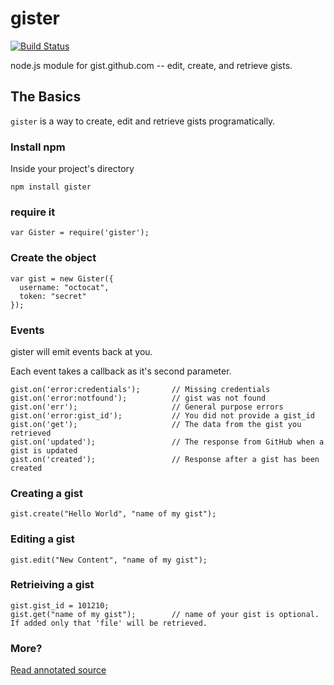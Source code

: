 # gister

[![Build Status](https://secure.travis-ci.org/goatslacker/gister.png)](http://travis-ci.org/goatslacker/gister)

node.js module for gist.github.com -- edit, create, and retrieve gists.

## The Basics

`gister` is a way to create, edit and retrieve gists programatically.

### Install npm

Inside your project's directory

    npm install gister

### require it

    var Gister = require('gister');

### Create the object

    var gist = new Gister({
      username: "octocat",
      token: "secret"
    });

### Events

gister will emit events back at you.

Each event takes a callback as it's second parameter.

    gist.on('error:credentials');       // Missing credentials
    gist.on('error:notfound');          // gist was not found
    gist.on('err');                     // General purpose errors
    gist.on('error:gist_id');           // You did not provide a gist_id
    gist.on('get');                     // The data from the gist you retrieved
    gist.on('updated');                 // The response from GitHub when a gist is updated
    gist.on('created');                 // Response after a gist has been created

### Creating a gist

    gist.create("Hello World", "name of my gist");

### Editing a gist

    gist.edit("New Content", "name of my gist");

### Retrieiving a gist

    gist.gist_id = 101210;
    gist.get("name of my gist");        // name of your gist is optional. If added only that 'file' will be retrieved.

### More?

[Read annotated source](http://goatslacker.github.com/gister)
